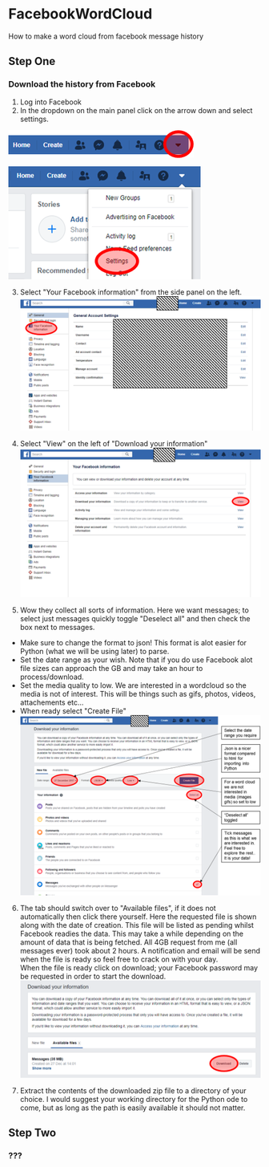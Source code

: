 # FacebookWordCloud
How to make a word cloud from facebook message history

## Step One
### Download the history from Facebook
1. Log into Facebook
2. In the dropdown on the main panel click on the arrow down and select settings. 

![alt text](https://github.com/DoomedBunny/FacebookWordCloud/blob/master/images/Picture1.png)

![alt text](https://github.com/DoomedBunny/FacebookWordCloud/blob/master/images/Picture2.png)

3. Select "Your Facebook information" from the side panel on the left. 
![alt text](https://github.com/DoomedBunny/FacebookWordCloud/blob/master/images/Picture3.png)

4. Select "View" on the left of "Download your information"
![alt text](https://github.com/DoomedBunny/FacebookWordCloud/blob/master/images/Picture4.png)

5. Wow they collect all sorts of information. Here we want messages; to select just messages quickly toggle "Deselect all" and then check the box next to messages. 
* Make sure to change the format to json! This format is alot easier for Python (what we will be using later) to parse. 
* Set the date range as your wish. Note that if you do use Facebook alot file sizes can approach the GB and may take an hour to process/download. 
* Set the media quality to low. We are interested in a wordcloud so the media is not of interest. This will be things such as gifs, photos, videos, attachements etc...
* When ready select "Create File"
![alt text](https://github.com/DoomedBunny/FacebookWordCloud/blob/master/images/Picture5.png)

6. The tab should switch over to "Available files", if it does not automatically then click there yourself. Here the requested file is shown along with the date of creation. This file will be listed as pending whilst Facebook readies the data. This may take a while depending on the amount of data that is being fetched. All 4GB request from me (all messages ever) took about 2 hours. A notification and email will be send when the file is ready so feel free to crack on with your day. <br> When the file is ready click on download; your Facebook password may be requested in order to start the download. 
![alt text](https://github.com/DoomedBunny/FacebookWordCloud/blob/master/images/Picture6.png)

7. Extract the contents of the downloaded zip file to a directory of your choice. I would suggest your working directory for the Python ode to come, but as long as the path is easily available it should not matter. 

## Step Two
### ???



